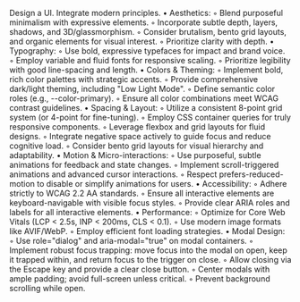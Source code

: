 Design a UI. Integrate modern principles.
• Aesthetics:
    ◦ Blend purposeful minimalism with expressive elements.
    ◦ Incorporate subtle depth, layers, shadows, and 3D/glassmorphism.
    ◦ Consider brutalism, bento grid layouts, and organic elements for visual interest.
    ◦ Prioritize clarity with depth.
• Typography:
    ◦ Use bold, expressive typefaces for impact and brand voice.
    ◦ Employ variable and fluid fonts for responsive scaling.
    ◦ Prioritize legibility with good line-spacing and length.
• Colors & Theming:
    ◦ Implement bold, rich color palettes with strategic accents.
    ◦ Provide comprehensive dark/light theming, including "Low Light Mode".
    ◦ Define semantic color roles (e.g., --color-primary).
    ◦ Ensure all color combinations meet WCAG contrast guidelines.
• Spacing & Layout:
    ◦ Utilize a consistent 8-point grid system (or 4-point for fine-tuning).
    ◦ Employ CSS container queries for truly responsive components.
    ◦ Leverage flexbox and grid layouts for fluid designs.
    ◦ Integrate negative space actively to guide focus and reduce cognitive load.
    ◦ Consider bento grid layouts for visual hierarchy and adaptability.
• Motion & Micro-interactions:
    ◦ Use purposeful, subtle animations for feedback and state changes.
    ◦ Implement scroll-triggered animations and advanced cursor interactions.
    ◦ Respect prefers-reduced-motion to disable or simplify animations for users.
• Accessibility:
    ◦ Adhere strictly to WCAG 2.2 AA standards.
    ◦ Ensure all interactive elements are keyboard-navigable with visible focus styles.
    ◦ Provide clear ARIA roles and labels for all interactive elements.
• Performance:
    ◦ Optimize for Core Web Vitals (LCP < 2.5s, INP < 200ms, CLS < 0.1).
    ◦ Use modern image formats like AVIF/WebP.
    ◦ Employ efficient font loading strategies.
• Modal Design:
    ◦ Use role="dialog" and aria-modal="true" on modal containers.
    ◦ Implement robust focus trapping: move focus into the modal on open, keep it trapped within, and return focus to the trigger on close.
    ◦ Allow closing via the Escape key and provide a clear close button.
    ◦ Center modals with ample padding; avoid full-screen unless critical.
    ◦ Prevent background scrolling while open.